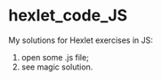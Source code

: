 # hexlet_code_JS
My solutions for Hexlet exercises in JS:
1. open some .js file;
2. see magic solution.
